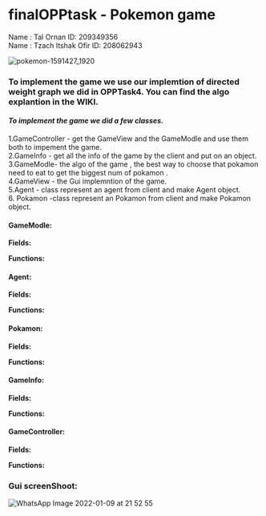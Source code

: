 # finalOPPtask - Pokemon game

Name : Tal Ornan ID: 209349356<br />
Name : Tzach Itshak Ofir ID: 208062943<br />


![pokemon-1591427_1920](https://user-images.githubusercontent.com/76403961/148697885-be26bf80-4612-46c3-9d91-225fc1206909.jpg)

### ****To implement the game we use our implemtion of directed weight graph we did in OPPTask4. You can find the algo explantion in the WIKI.****
 
#### *****To implement the game we did a few classes.*****

1.GameController - get the GameView and the GameModle and use them both to impement the game.<br /> 
2.GameInfo - get all the info of the game by the client and put on an object.<br />
3.GameModle- the algo of the game , the best way to choose that pokamon need to eat to get the biggest num of pokamon .<br />
4.GameView - the Gui implemntion of the game.<br />
5.Agent - class represent an agent from client and make Agent object.<br />
6. Pokamon -class represent an Pokamon from client and make Pokamon object.<br />

#### ****GameModle:****
**Fields:**<br />



**Functions:**<br />


#### ****Agent:****
**Fields:**<br />



**Functions:**<br />



#### ****Pokamon:****
**Fields:**<br />



**Functions:**<br />



#### ****GameInfo:****
**Fields:**<br />



**Functions:**<br />

#### ****GameController:****
**Fields:**<br />



**Functions:**<br />











### ****Gui screenShoot:****
![WhatsApp Image 2022-01-09 at 21 52 55](https://user-images.githubusercontent.com/76403961/148698947-329d197e-e69e-4238-8b19-52b0622918b1.jpeg)
